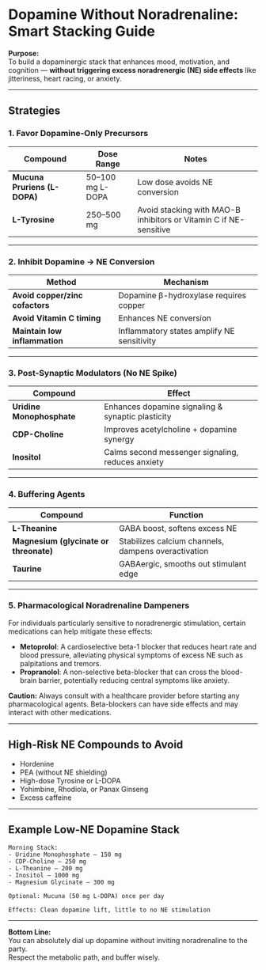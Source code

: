 
# Dopamine Without Noradrenaline: Smart Stacking Guide

**Purpose:**  
To build a dopaminergic stack that enhances mood, motivation, and cognition — **without triggering excess noradrenergic (NE) side effects** like jitteriness, heart racing, or anxiety.

---

## Strategies

### 1. Favor Dopamine-Only Precursors

| Compound | Dose Range | Notes |
|----------|------------|-------|
| **Mucuna Pruriens (L-DOPA)** | 50–100 mg L-DOPA | Low dose avoids NE conversion |
| **L-Tyrosine** | 250–500 mg | Avoid stacking with MAO-B inhibitors or Vitamin C if NE-sensitive |

---

### 2. Inhibit Dopamine → NE Conversion

| Method | Mechanism |
|--------|-----------|
| **Avoid copper/zinc cofactors** | Dopamine β-hydroxylase requires copper |
| **Avoid Vitamin C timing** | Enhances NE conversion |
| **Maintain low inflammation** | Inflammatory states amplify NE sensitivity |

---

### 3. Post-Synaptic Modulators (No NE Spike)

| Compound | Effect |
|----------|--------|
| **Uridine Monophosphate** | Enhances dopamine signaling & synaptic plasticity |
| **CDP-Choline** | Improves acetylcholine + dopamine synergy |
| **Inositol** | Calms second messenger signaling, reduces anxiety |

---

### 4. Buffering Agents

| Compound | Function |
|----------|----------|
| **L-Theanine** | GABA boost, softens excess NE |
| **Magnesium (glycinate or threonate)** | Stabilizes calcium channels, dampens overactivation |
| **Taurine** | GABAergic, smooths out stimulant edge |

---

### 5. Pharmacological Noradrenaline Dampeners

For individuals particularly sensitive to noradrenergic stimulation, certain medications can help mitigate these effects:

- **Metoprolol**: A cardioselective beta-1 blocker that reduces heart rate and blood pressure, alleviating physical symptoms of excess NE such as palpitations and tremors.
- **Propranolol**: A non-selective beta-blocker that can cross the blood-brain barrier, potentially reducing central symptoms like anxiety.

**Caution:** Always consult with a healthcare provider before starting any pharmacological agents. Beta-blockers can have side effects and may interact with other medications.

---

## High-Risk NE Compounds to Avoid

- Hordenine  
- PEA (without NE shielding)  
- High-dose Tyrosine or L-DOPA  
- Yohimbine, Rhodiola, or Panax Ginseng  
- Excess caffeine  

---

## Example Low-NE Dopamine Stack

```text
Morning Stack:
- Uridine Monophosphate – 150 mg
- CDP-Choline – 250 mg
- L-Theanine – 200 mg
- Inositol – 1000 mg
- Magnesium Glycinate – 300 mg

Optional: Mucuna (50 mg L-DOPA) once per day

Effects: Clean dopamine lift, little to no NE stimulation
```

---

**Bottom Line:**  
You can absolutely dial up dopamine without inviting noradrenaline to the party.  
Respect the metabolic path, and buffer wisely.

